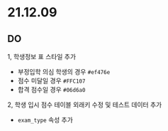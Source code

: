 # 21.12.09
## DO
1, 학생정보 표 스타일 추가
 - 부정입학 의심 학생의 경우 `#ef476e`
 - 점수 미달일 경우 `#FFC107`
 - 합격 점수일 경우 `#06d6a0`

2, 학생 입시 점수 테이블 외래키 수정 및 테스트 데이터 추가
 - `exam_type` 속성 추가
